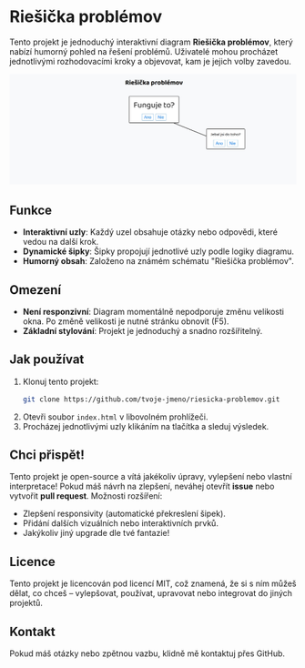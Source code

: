 # Riešička problémov

Tento projekt je jednoduchý interaktivní diagram **Riešička problémov**, který nabízí humorný pohled na řešení problémů. Uživatelé mohou procházet jednotlivými rozhodovacími kroky a objevovat, kam je jejich volby zavedou.

![Ukázka diagramu](screenshots/screenshot.jpg)

## Funkce

- **Interaktivní uzly**: Každý uzel obsahuje otázky nebo odpovědi, které vedou na další krok.
- **Dynamické šipky**: Šipky propojují jednotlivé uzly podle logiky diagramu.
- **Humorný obsah**: Založeno na známém schématu "Riešička problémov".

## Omezení
- **Není responzivní**: Diagram momentálně nepodporuje změnu velikosti okna. Po změně velikosti je nutné stránku obnovit (F5).
- **Základní stylování**: Projekt je jednoduchý a snadno rozšířitelný.

## Jak používat
1. Klonuj tento projekt:
   ```bash
   git clone https://github.com/tvoje-jmeno/riesicka-problemov.git
2. Otevři soubor `index.html` v libovolném prohlížeči.
3. Procházej jednotlivými uzly klikáním na tlačítka a sleduj výsledek.

## Chci přispět!
Tento projekt je open-source a vítá jakékoliv úpravy, vylepšení nebo vlastní interpretace! Pokud máš návrh na zlepšení, neváhej otevřít **issue** nebo vytvořit **pull request**. Možnosti rozšíření:

-   Zlepšení responsivity (automatické překreslení šipek).
-   Přidání dalších vizuálních nebo interaktivních prvků.
-   Jakýkoliv jiný upgrade dle tvé fantazie!

## Licence
Tento projekt je licencován pod licencí MIT, což znamená, že si s ním můžeš dělat, co chceš – vylepšovat, používat, upravovat nebo integrovat do jiných projektů.

## Kontakt
Pokud máš otázky nebo zpětnou vazbu, klidně mě kontaktuj přes GitHub.